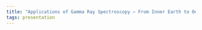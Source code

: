 ```yaml
---
title: "Applications of Gamma Ray Spectroscopy – From Inner Earth to Outer Space (Richard Leech, Schlumberger)"
tags: presentation 
---
```


